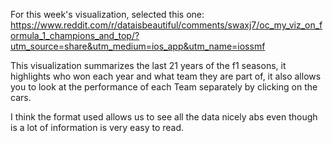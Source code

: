 For this week's visualization, selected this one:
https://www.reddit.com/r/dataisbeautiful/comments/swaxj7/oc_my_viz_on_formula_1_champions_and_top/?utm_source=share&utm_medium=ios_app&utm_name=iossmf


This visualization summarizes the last 21 years of the f1 seasons, it highlights who won each year and what team they are part of, it also allows you to look at the performance of each 
Team separately by clicking on the cars.

I think the format used allows us to see all the data nicely abs even though is a lot of information is very easy to read.
